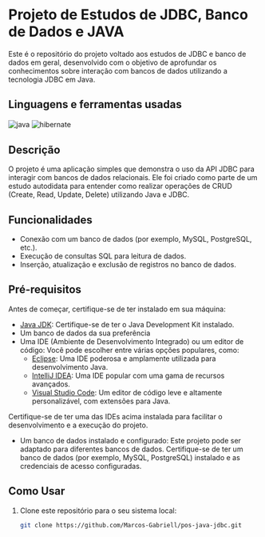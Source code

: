 # Projeto de Estudos de JDBC, Banco de Dados e JAVA

Este é o repositório do projeto voltado aos estudos de JDBC e banco de dados em geral, desenvolvido com o objetivo de aprofundar os conhecimentos sobre interação com bancos de dados utilizando a tecnologia JDBC em Java.

## Linguagens e ferramentas  usadas
<div >
    <img align="center" alt="java" src="https://img.shields.io/badge/Java-ED8B00?style=for-the-badge&logo=java&logoColor=white">
     <img align="center" alt="hibernate" src="https://img.shields.io/badge/Hibernate-59666C?style=for-the-badge&logo=Hibernate&logoColor=white">


## Descrição

O projeto é uma aplicação simples que demonstra o uso da API JDBC para interagir com bancos de dados relacionais. Ele foi criado como parte de um estudo autodidata para entender como realizar operações de CRUD (Create, Read, Update, Delete) utilizando Java e JDBC.

## Funcionalidades

- Conexão com um banco de dados (por exemplo, MySQL, PostgreSQL, etc.).
- Execução de consultas SQL para leitura de dados.
- Inserção, atualização e exclusão de registros no banco de dados.

## Pré-requisitos

Antes de começar, certifique-se de ter instalado em sua máquina:

- [Java JDK](https://www.oracle.com/java/technologies/javase-downloads.html): Certifique-se de ter o Java Development Kit instalado.
- Um banco de dados da sua preferência
- Uma IDE (Ambiente de Desenvolvimento Integrado) ou um editor de código: Você pode escolher entre várias opções populares, como:
  - [Eclipse](https://www.eclipse.org/downloads/): Uma IDE poderosa e amplamente utilizada para desenvolvimento Java.
  - [IntelliJ IDEA](https://www.jetbrains.com/idea/download/): Uma IDE popular com uma gama de recursos avançados.
  - [Visual Studio Code](https://code.visualstudio.com/download): Um editor de código leve e altamente personalizável, com extensões para Java.
 


Certifique-se de ter uma das IDEs acima instalada para facilitar o desenvolvimento e a execução do projeto.

- Um banco de dados instalado e configurado: Este projeto pode ser adaptado para diferentes bancos de dados. Certifique-se de ter um banco de dados (por exemplo, MySQL, PostgreSQL) instalado e as credenciais de acesso configuradas.

## Como Usar

1. Clone este repositório para o seu sistema local:
   ```sh
   git clone https://github.com/Marcos-Gabriell/pos-java-jdbc.git
